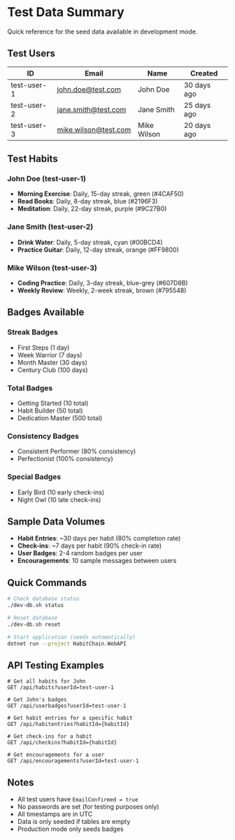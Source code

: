 # Test Data Summary

Quick reference for the seed data available in development mode.

## Test Users

| ID | Email | Name | Created |
|----|-------|------|---------|
| test-user-1 | john.doe@test.com | John Doe | 30 days ago |
| test-user-2 | jane.smith@test.com | Jane Smith | 25 days ago |
| test-user-3 | mike.wilson@test.com | Mike Wilson | 20 days ago |

## Test Habits

### John Doe (test-user-1)
- **Morning Exercise**: Daily, 15-day streak, green (#4CAF50)
- **Read Books**: Daily, 8-day streak, blue (#2196F3)
- **Meditation**: Daily, 22-day streak, purple (#9C27B0)

### Jane Smith (test-user-2)
- **Drink Water**: Daily, 5-day streak, cyan (#00BCD4)
- **Practice Guitar**: Daily, 12-day streak, orange (#FF9800)

### Mike Wilson (test-user-3)
- **Coding Practice**: Daily, 3-day streak, blue-grey (#607D8B)
- **Weekly Review**: Weekly, 2-week streak, brown (#795548)

## Badges Available

### Streak Badges
- First Steps (1 day)
- Week Warrior (7 days)
- Month Master (30 days)
- Century Club (100 days)

### Total Badges
- Getting Started (10 total)
- Habit Builder (50 total)
- Dedication Master (500 total)

### Consistency Badges
- Consistent Performer (80% consistency)
- Perfectionist (100% consistency)

### Special Badges
- Early Bird (10 early check-ins)
- Night Owl (10 late check-ins)

## Sample Data Volumes

- **Habit Entries**: ~30 days per habit (80% completion rate)
- **Check-ins**: ~7 days per habit (90% check-in rate)
- **User Badges**: 2-4 random badges per user
- **Encouragements**: 10 sample messages between users

## Quick Commands

```bash
# Check database status
./dev-db.sh status

# Reset database
./dev-db.sh reset

# Start application (seeds automatically)
dotnet run --project HabitChain.WebAPI
```

## API Testing Examples

```http
# Get all habits for John
GET /api/habits?userId=test-user-1

# Get John's badges
GET /api/userbadges?userId=test-user-1

# Get habit entries for a specific habit
GET /api/habitentries?habitId={habitId}

# Get check-ins for a habit
GET /api/checkins?habitId={habitId}

# Get encouragements for a user
GET /api/encouragements?userId=test-user-1
```

## Notes

- All test users have `EmailConfirmed = true`
- No passwords are set (for testing purposes only)
- All timestamps are in UTC
- Data is only seeded if tables are empty
- Production mode only seeds badges 